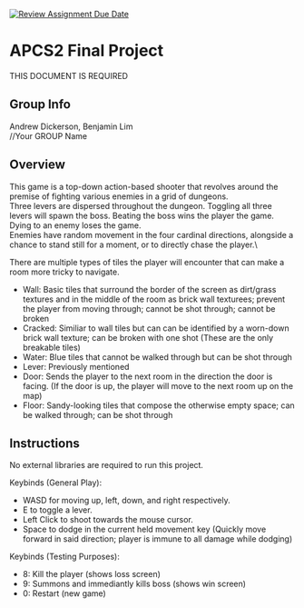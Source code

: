 [![Review Assignment Due Date](https://classroom.github.com/assets/deadline-readme-button-24ddc0f5d75046c5622901739e7c5dd533143b0c8e959d652212380cedb1ea36.svg)](https://classroom.github.com/a/syDSSnTt)
# APCS2 Final Project
THIS DOCUMENT IS REQUIRED
## Group Info

Andrew Dickerson, Benjamin Lim\
//Your GROUP Name

## Overview

This game is a top-down action-based shooter that revolves around the premise of fighting various enemies in a grid of dungeons.\
Three levers are dispersed throughout the dungeon. Toggling all three levers will spawn the boss. Beating the boss wins the player the game. Dying to an enemy loses the game.\
Enemies have random movement in the four cardinal directions, alongside a chance to stand still for a moment, or to directly chase the player.\

There are multiple types of tiles the player will encounter that can make a room more tricky to navigate.
 - Wall: Basic tiles that surround the border of the screen as dirt/grass textures and in the middle of the room as brick wall texturees; prevent the player from moving through; cannot be shot through; cannot be broken
 - Cracked: Similiar to wall tiles but can can be identified by a worn-down brick wall texture; can be broken with one shot (These are the only breakable tiles)
 - Water: Blue tiles that cannot be walked through but can be shot through
 - Lever: Previously mentioned
 - Door: Sends the player to the next room in the direction the door is facing. (If the door is up, the player will move to the next room up on the map)
 - Floor: Sandy-looking tiles that compose the otherwise empty space; can be walked through; can be shot through


## Instructions

No external libraries are required to run this project.

Keybinds (General Play):
 - WASD for moving up, left, down, and right respectively.
 - E to toggle a lever.
 - Left Click to shoot towards the mouse cursor.
 - Space to dodge in the current held movement key (Quickly move forward in said direction; player is immune to all damage while dodging)

Keybinds (Testing Purposes):
 - 8: Kill the player (shows loss screen)
 - 9: Summons and immediantly kills boss (shows win screen)
 - 0: Restart (new game)
